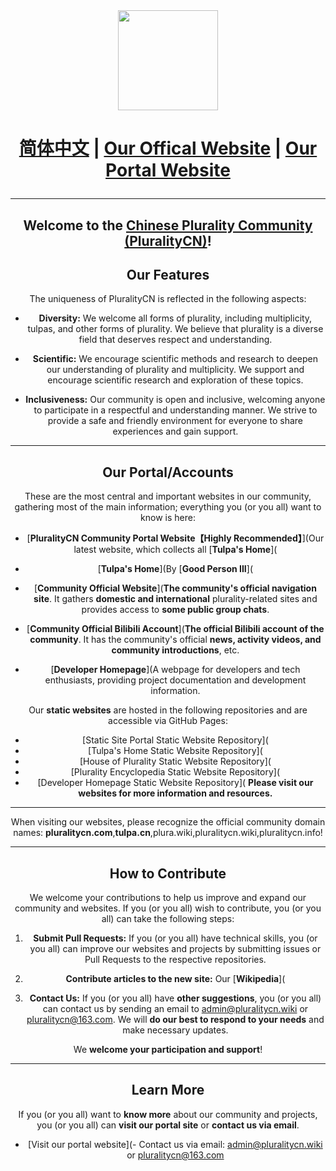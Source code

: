 <div align="center">
  <img width="160" src=" alt="PluralityCN Logo"/>
  <h1 align="center" href="
</div>

<!--<center>!-->
  <p align="center"><a href="./profile/README.md">简体中文</a> | <a href="https://www.pluralitycn.com/">Our Offical Website</a> | <a href="https://portal.pluralitycn.com">Our Portal Website</a><!--</center>!-->

---

Welcome to the [**Chinese Plurality Community (PluralityCN)**](https://www.pluralitycn.com)!
---

## Our Features

The uniqueness of PluralityCN is reflected in the following aspects:

- **Diversity:** We welcome all forms of plurality, including multiplicity, tulpas, and other forms of plurality. We believe that plurality is a diverse field that deserves respect and understanding.

- **Scientific:** We encourage scientific methods and research to deepen our understanding of plurality and multiplicity. We support and encourage scientific research and exploration of these topics.

- **Inclusiveness:** Our community is open and inclusive, welcoming anyone to participate in a respectful and understanding manner. We strive to provide a safe and friendly environment for everyone to share experiences and gain support.

---

## Our Portal/Accounts

These are the most central and important websites in our community, gathering most of the main information; everything you (or you all) want to know is here:

- [**PluralityCN Community Portal Website【Highly Recommended】**](Our latest website, which collects all [**Tulpa's Home**](
- [**Tulpa's Home**](By [**Good Person III**](
- [**Community Official Website**](**The community's official navigation site**. It gathers **domestic and international** plurality-related sites and provides access to **some public group chats**.

- [**Community Official Bilibili Account**](**The official Bilibili account of the community**. It has the community's official **news, activity videos, and community introductions**, etc.

- [**Developer Homepage**](A webpage for developers and tech enthusiasts, providing project documentation and development information.

Our **static websites** are hosted in the following repositories and are accessible via GitHub Pages:

- [Static Site Portal Static Website Repository](
- [Tulpa's Home Static Website Repository](
- [House of Plurality Static Website Repository](
- [Plurality Encyclopedia Static Website Repository](
- [Developer Homepage Static Website Repository](
**Please visit our websites for more information and resources.**

---

When visiting our websites, please recognize the official community domain names: **pluralitycn.com**,**tulpa.cn**,plura.wiki,pluralitycn.wiki,pluralitycn.info!

---

## How to Contribute

We welcome your contributions to help us improve and expand our community and websites. If you (or you all) wish to contribute, you (or you all) can take the following steps:

1. **Submit Pull Requests:** If you (or you all) have technical skills, you (or you all) can improve our websites and projects by submitting issues or Pull Requests to the respective repositories.

2. **Contribute articles to the new site:** Our [**Wikipedia**](
3. **Contact Us:** If you (or you all) have **other suggestions**, you (or you all) can contact us by sending an email to [admin@pluralitycn.wiki](mailto:admin@pluralitycn.wiki) or [pluralitycn@163.com](mailto:pluralitycn@163.com). We will **do our best to respond to your needs** and make necessary updates.

We **welcome your participation and support**!

---

## Learn More

If you (or you all) want to **know more** about our community and projects, you (or you all) can **visit our portal site** or **contact us via email**.

- [Visit our portal website](- Contact us via email: [admin@pluralitycn.wiki](mailto:admin@pluralitycn.wiki) or [pluralitycn@163.com](mailto:pluralitycn@163.com)

